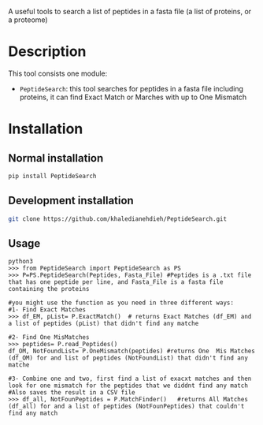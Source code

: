 A useful tools to search a list of peptides in a fasta file (a list of proteins, or a proteome)

# Description
    
This tool consists one module:

- `PeptideSearch`: this tool searches for peptides in a fasta file including proteins, it can find Exact Match or Marches with up to One Mismatch 

# Installation
 
## Normal installation

```bash
pip install PeptideSearch
```

## Development installation

```bash
git clone https://github.com/khaledianehdieh/PeptideSearch.git
```

## Usage

```
python3
>>> from PeptideSearch import PeptideSearch as PS 
>>> P=PS.PeptideSearch(Peptides, Fasta_File) #Peptides is a .txt file that has one peptide per line, and Fasta_File is a fasta file containing the proteins

#you might use the function as you need in three different ways:
#1- Find Exact Matches
>>> df_EM, pList= P.ExactMatch()  # returns Exact Matches (df_EM) and a list of peptides (pList) that didn't find any matche

#2- Find One MisMatches
>>> peptides= P.read_Peptides()
df_OM, NotFoundList= P.OneMismatch(peptides) #returns One  Mis Matches (df_OM) for and list of peptides (NotFoundList) that didn't find any matche

#3- Combine one and two, first find a list of exacxt matches and then look for one mismatch for the peptides that we diddnt find any match
#Also saves the result in a CSV file
>>> df_all, NotFounPeptides = P.MatchFinder()   #returns All Matches (df_all) for and a list of peptides (NotFounPeptides) that couldn't find any match

```
